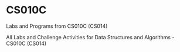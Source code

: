 # CS010C
Labs and Programs from CS010C (CS014)

All Labs and Challenge Activities for Data Structures and Algorithms -CS010C (CS014)
